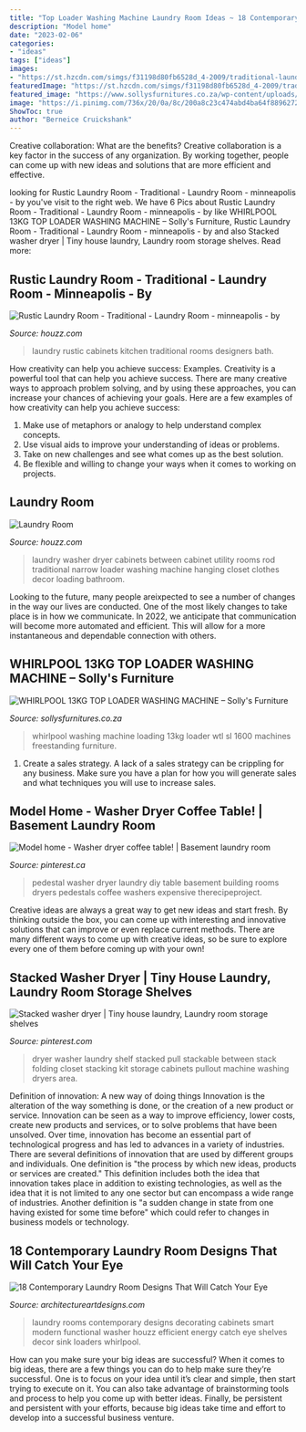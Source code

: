 ```yaml
---
title: "Top Loader Washing Machine Laundry Room Ideas ~ 18 Contemporary Laundry Room Designs That Will Catch Your Eye"
description: "Model home"
date: "2023-02-06"
categories:
- "ideas"
tags: ["ideas"]
images:
- "https://st.hzcdn.com/simgs/f31198d80fb6528d_4-2009/traditional-laundry-room.jpg"
featuredImage: "https://st.hzcdn.com/simgs/f31198d80fb6528d_4-2009/traditional-laundry-room.jpg"
featured_image: "https://www.sollysfurnitures.co.za/wp-content/uploads/2018/11/whirlpool-13.jpg"
image: "https://i.pinimg.com/736x/20/0a/8c/200a8c23c474abd4ba64f8896272963f--hallway-ideas-cabin-ideas.jpg"
ShowToc: true
author: "Berneice Cruickshank"
---
```



Creative collaboration: What are the benefits?
Creative collaboration is a key factor in the success of any organization. By working together, people can come up with new ideas and solutions that are more efficient and effective.

	

		
looking for Rustic Laundry Room - Traditional - Laundry Room - minneapolis - by you've visit to the right web. We have 6 Pics about Rustic Laundry Room - Traditional - Laundry Room - minneapolis - by like WHIRLPOOL 13KG TOP LOADER WASHING MACHINE – Solly&#039;s Furniture, Rustic Laundry Room - Traditional - Laundry Room - minneapolis - by and also Stacked washer dryer | Tiny house laundry, Laundry room storage shelves. Read more:
		
    
## Rustic Laundry Room - Traditional - Laundry Room - Minneapolis - By

<img loading=lazy src="http://st.hzcdn.com/simgs/6aa17c960dd86d76_4-8637/traditional-laundry-room.jpg" onerror="this.onerror=null;this.src='https://tse2.mm.bing.net/th?id=OIP.V0bDgVaDhvNQD8DGZQBDLQAAAA&amp;pid=15.1';" alt="Rustic Laundry Room - Traditional - Laundry Room - minneapolis - by">

_Source: houzz.com_

>laundry rustic cabinets kitchen traditional rooms designers bath. 

	

How creativity can help you achieve success: Examples.
Creativity is a powerful tool that can help you achieve success. There are many creative ways to approach problem solving, and by using these approaches, you can increase your chances of achieving your goals. Here are a few examples of how creativity can help you achieve success: 
1. Make use of metaphors or analogy to help understand complex concepts.
2. Use visual aids to improve your understanding of ideas or problems.
3. Take on new challenges and see what comes up as the best solution.
4. Be flexible and willing to change your ways when it comes to working on projects.

    
## Laundry Room

<img loading=lazy src="https://st.hzcdn.com/simgs/f31198d80fb6528d_4-2009/traditional-laundry-room.jpg" onerror="this.onerror=null;this.src='https://tse4.mm.bing.net/th?id=OIP.5Z54uc32mhRSPw26Hsg2bwHaJ4&amp;pid=15.1';" alt="Laundry Room">

_Source: houzz.com_

>laundry washer dryer cabinets between cabinet utility rooms rod traditional narrow loader washing machine hanging closet clothes decor loading bathroom. 

	

Looking to the future, many people areixpected to see a number of changes in the way our lives are conducted. One of the most likely changes to take place is in how we communicate. In 2022, we anticipate that communication will become more automated and efficient. This will allow for a more instantaneous and dependable connection with others.

    
## WHIRLPOOL 13KG TOP LOADER WASHING MACHINE – Solly&#039;s Furniture

<img loading=lazy src="https://www.sollysfurnitures.co.za/wp-content/uploads/2018/11/whirlpool-13.jpg" onerror="this.onerror=null;this.src='https://tse1.mm.bing.net/th?id=OIP.EsupbV8idjlM7k75PnidGAHaHa&amp;pid=15.1';" alt="WHIRLPOOL 13KG TOP LOADER WASHING MACHINE – Solly&#039;s Furniture">

_Source: sollysfurnitures.co.za_

>whirlpool washing machine loading 13kg loader wtl sl 1600 machines freestanding furniture. 

	

1. Create a sales strategy. A lack of a sales strategy can be crippling for any business. Make sure you have a plan for how you will generate sales and what techniques you will use to increase sales.

    
## Model Home - Washer Dryer Coffee Table! | Basement Laundry Room

<img loading=lazy src="https://i.pinimg.com/originals/ff/e1/d1/ffe1d1da24fa4367948a281dbe0c405d.jpg" onerror="this.onerror=null;this.src='https://tse2.mm.bing.net/th?id=OIP.PnryiWVdD_N7em2QQC5riwHaJ4&amp;pid=15.1';" alt="Model home - Washer dryer coffee table! | Basement laundry room">

_Source: pinterest.ca_

>pedestal washer dryer laundry diy table basement building rooms dryers pedestals coffee washers expensive therecipeproject. 

	

Creative ideas are always a great way to get new ideas and start fresh. By thinking outside the box, you can come up with interesting and innovative solutions that can improve or even replace current methods. There are many different ways to come up with creative ideas, so be sure to explore every one of them before coming up with your own!

    
## Stacked Washer Dryer | Tiny House Laundry, Laundry Room Storage Shelves

<img loading=lazy src="https://i.pinimg.com/736x/20/0a/8c/200a8c23c474abd4ba64f8896272963f--hallway-ideas-cabin-ideas.jpg" onerror="this.onerror=null;this.src='https://tse3.mm.bing.net/th?id=OIP.dZaoXp5OsLXJB7SF_qcN5wHaNQ&amp;pid=15.1';" alt="Stacked washer dryer | Tiny house laundry, Laundry room storage shelves">

_Source: pinterest.com_

>dryer washer laundry shelf stacked pull stackable between stack folding closet stacking kit storage cabinets pullout machine washing dryers area. 

	

Definition of innovation: A new way of doing things
Innovation is the alteration of the way something is done, or the creation of a new product or service. Innovation can be seen as a way to improve efficiency, lower costs, create new products and services, or to solve problems that have been unsolved. Over time, innovation has become an essential part of technological progress and has led to advances in a variety of industries.
There are several definitions of innovation that are used by different groups and individuals. One definition is "the process by which new ideas, products or services are created." This definition includes both the idea that innovation takes place in addition to existing technologies, as well as the idea that it is not limited to any one sector but can encompass a wide range of industries. Another definition is "a sudden change in state from one having existed for some time before" which could refer to changes in business models or technology.

    
## 18 Contemporary Laundry Room Designs That Will Catch Your Eye

<img loading=lazy src="http://www.architectureartdesigns.com/wp-content/uploads/2015/05/1342.jpg" onerror="this.onerror=null;this.src='https://tse1.mm.bing.net/th?id=OIP.uG2s8ST4UV6KTwmE53uD6AHaLE&amp;pid=15.1';" alt="18 Contemporary Laundry Room Designs That Will Catch Your Eye">

_Source: architectureartdesigns.com_

>laundry rooms contemporary designs decorating cabinets smart modern functional washer houzz efficient energy catch eye shelves decor sink loaders whirlpool. 

	

How can you make sure your big ideas are successful?
When it comes to big ideas, there are a few things you can do to help make sure they’re successful. One is to focus on your idea until it’s clear and simple, then start trying to execute on it. You can also take advantage of brainstorming tools and process to help you come up with better ideas. Finally, be persistent and persistent with your efforts, because big ideas take time and effort to develop into a successful business venture.

